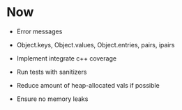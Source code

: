# Now

- Error messages

- Object.keys, Object.values, Object.entries,
  pairs, ipairs

- Implement integrate c++ coverage
- Run tests with sanitizers
- Reduce amount of heap-allocated vals if
  possible
- Ensure no memory leaks
